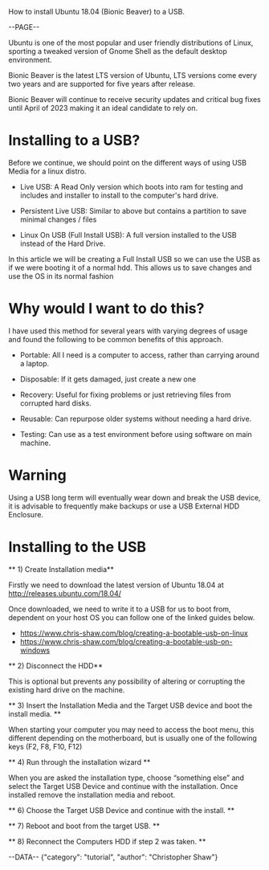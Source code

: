 How to install Ubuntu 18.04 (Bionic Beaver) to a USB.

--PAGE--  

Ubuntu is one of the most popular and user friendly distributions of Linux, sporting a tweaked version of Gnome Shell as the default desktop environment.

Bionic Beaver is the latest LTS version of Ubuntu, LTS versions come every two years and are supported for five years after release.

Bionic Beaver will continue to receive security updates and critical bug fixes until April of 2023 making it an ideal candidate to rely on.

# Installing to a USB? 
Before we continue, we should point on the different ways of using USB Media for a linux distro.

-   Live USB: A Read Only version which boots into ram for testing and includes and installer to install to the computer's hard drive.

-   Persistent Live USB: Similar to above but contains a partition to save minimal changes / files

-   Linux On USB (Full Install USB): A full version installed to the USB instead of the Hard Drive.
    
In this article we will be creating a Full Install USB so we can use the USB as if we were booting it of a normal hdd. This allows us to save changes and use the OS in its normal fashion 

# Why would I want to do this?

I have used this method for several years with varying degrees of usage and found the following to be common benefits of this approach.

-   Portable: All I need is a computer to access, rather than carrying around a laptop.
    
-   Disposable: If it gets damaged, just create a new one
    
-   Recovery: Useful for fixing problems or just retrieving files from corrupted hard disks.
    
-   Reusable: Can repurpose older systems without needing a hard drive.
    
-   Testing: Can use as a test environment before using software on main machine.

# Warning  
Using a USB long term will eventually wear down and break the USB device, it is advisable to frequently make backups or use a USB External HDD Enclosure.  

# Installing to the USB 
  

** 1) Create Installation media**

Firstly we need to download the latest version of Ubuntu 18.04 at http://releases.ubuntu.com/18.04/
  
Once downloaded, we need to write it to a USB for us to boot from, dependent on your host OS you can follow one of the linked guides below.  
- https://www.chris-shaw.com/blog/creating-a-bootable-usb-on-linux  
- https://www.chris-shaw.com/blog/creating-a-bootable-usb-on-windows  
  
  
** 2) Disconnect the HDD**

This is optional but prevents any possibility of altering or corrupting the existing hard drive on the machine.

** 3) Insert the Installation Media and the Target USB device and boot the install media. ** 

When starting your computer you may need to access the boot menu, this different depending on the motherboard, but is usually one of the following keys (F2, F8, F10, F12)  

** 4) Run through the installation wizard **

When you are asked the installation type, choose “something else” and select the Target USB Device and continue with the installation. Once installed remove the installation media and reboot.

** 6) Choose the Target USB Device and continue with the install. **  

** 7) Reboot and boot from the target USB. **

** 8) Reconnect the Computers HDD if step 2 was taken. **

--DATA--
{"category": "tutorial", "author": "Christopher Shaw"}
